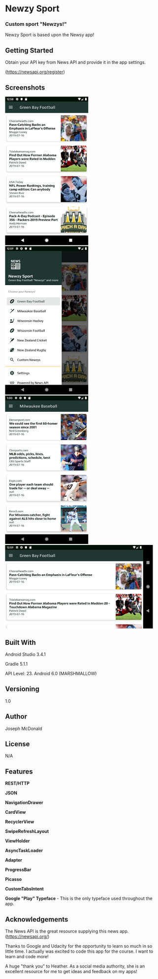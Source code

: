 # Newzy Sport

### Custom sport "Newzys!"

Newzy Sport is based upon the Newsy app!

## Getting Started

Obtain your API key from News API and provide it in the app settings.

(https://newsapi.org/register)

## Screenshots

![Screenshot](screenshots/Screenshot_Main.png) ![Screenshot](screenshots/Screenshot_Drawer.png) ![Screenshot](screenshots/Screenshot_Dest.png) ![Screenshot](screenshots/Screenshot_Land.png)

## Built With

Android Studio 3.4.1

Gradle 5.1.1

API Level: 23. Android 6.0 (MARSHMALLOW)

## Versioning

1.0

## Author

Joseph McDonald

## License

N/A

## Features

**REST/HTTP**

**JSON**

**NavigationDrawer**

**CardView**

**RecyclerView**

**SwipeRefreshLayout**

**ViewHolder**

**AsyncTaskLoader**

**Adapter**

**ProgressBar**

**Picasso**

**CustomTabsIntent**

**Google "Play" Typeface** - This is the only typeface used throughout the app.

## Acknowledgements

The News API is the great resource supplying this news app. (https://newsapi.org/)

Thanks to Google and Udacity for the opportunity to learn so much in so little time. I actually was excited to code this app for the course. I want to learn and code more!

A huge "thank you" to Heather. As a social media authority, she is an excellent resource for me to get ideas and feedback on my apps!